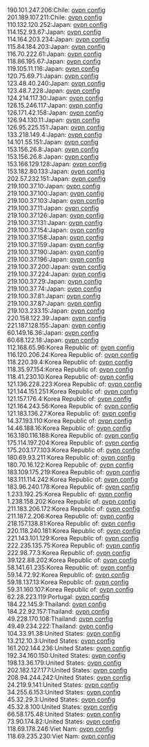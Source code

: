 190.101.247.206:Chile: [ovpn config](vpn/190_101_247_206.ovpn)  
201.189.107.211:Chile: [ovpn config](vpn/201_189_107_211.ovpn)  
110.132.120.252:Japan: [ovpn config](vpn/110_132_120_252.ovpn)  
114.152.93.67:Japan: [ovpn config](vpn/114_152_93_67.ovpn)  
114.164.203.234:Japan: [ovpn config](vpn/114_164_203_234.ovpn)  
115.84.184.203:Japan: [ovpn config](vpn/115_84_184_203.ovpn)  
116.70.222.61:Japan: [ovpn config](vpn/116_70_222_61.ovpn)  
118.86.195.67:Japan: [ovpn config](vpn/118_86_195_67.ovpn)  
119.105.11.116:Japan: [ovpn config](vpn/119_105_11_116.ovpn)  
120.75.69.71:Japan: [ovpn config](vpn/120_75_69_71.ovpn)  
123.48.40.240:Japan: [ovpn config](vpn/123_48_40_240.ovpn)  
123.48.7.228:Japan: [ovpn config](vpn/123_48_7_228.ovpn)  
124.214.117.30:Japan: [ovpn config](vpn/124_214_117_30.ovpn)  
126.15.246.117:Japan: [ovpn config](vpn/126_15_246_117.ovpn)  
126.171.42.158:Japan: [ovpn config](vpn/126_171_42_158.ovpn)  
126.94.130.11:Japan: [ovpn config](vpn/126_94_130_11.ovpn)  
126.95.225.151:Japan: [ovpn config](vpn/126_95_225_151.ovpn)  
133.218.149.4:Japan: [ovpn config](vpn/133_218_149_4.ovpn)  
14.101.55.151:Japan: [ovpn config](vpn/14_101_55_151.ovpn)  
153.156.26.8:Japan: [ovpn config](vpn/153_156_26_8.ovpn)  
153.156.26.8:Japan: [ovpn config](vpn/153_156_26_8.ovpn)  
153.166.129.128:Japan: [ovpn config](vpn/153_166_129_128.ovpn)  
153.182.80.133:Japan: [ovpn config](vpn/153_182_80_133.ovpn)  
202.57.232.151:Japan: [ovpn config](vpn/202_57_232_151.ovpn)  
219.100.37.10:Japan: [ovpn config](vpn/219_100_37_10.ovpn)  
219.100.37.100:Japan: [ovpn config](vpn/219_100_37_100.ovpn)  
219.100.37.103:Japan: [ovpn config](vpn/219_100_37_103.ovpn)  
219.100.37.11:Japan: [ovpn config](vpn/219_100_37_11.ovpn)  
219.100.37.126:Japan: [ovpn config](vpn/219_100_37_126.ovpn)  
219.100.37.131:Japan: [ovpn config](vpn/219_100_37_131.ovpn)  
219.100.37.154:Japan: [ovpn config](vpn/219_100_37_154.ovpn)  
219.100.37.158:Japan: [ovpn config](vpn/219_100_37_158.ovpn)  
219.100.37.159:Japan: [ovpn config](vpn/219_100_37_159.ovpn)  
219.100.37.190:Japan: [ovpn config](vpn/219_100_37_190.ovpn)  
219.100.37.196:Japan: [ovpn config](vpn/219_100_37_196.ovpn)  
219.100.37.200:Japan: [ovpn config](vpn/219_100_37_200.ovpn)  
219.100.37.224:Japan: [ovpn config](vpn/219_100_37_224.ovpn)  
219.100.37.29:Japan: [ovpn config](vpn/219_100_37_29.ovpn)  
219.100.37.74:Japan: [ovpn config](vpn/219_100_37_74.ovpn)  
219.100.37.81:Japan: [ovpn config](vpn/219_100_37_81.ovpn)  
219.100.37.87:Japan: [ovpn config](vpn/219_100_37_87.ovpn)  
219.103.233.15:Japan: [ovpn config](vpn/219_103_233_15.ovpn)  
220.158.122.39:Japan: [ovpn config](vpn/220_158_122_39.ovpn)  
221.187.128.155:Japan: [ovpn config](vpn/221_187_128_155.ovpn)  
60.149.16.36:Japan: [ovpn config](vpn/60_149_16_36.ovpn)  
60.68.122.18:Japan: [ovpn config](vpn/60_68_122_18.ovpn)  
112.168.65.96:Korea Republic of: [ovpn config](vpn/112_168_65_96.ovpn)  
116.120.206.24:Korea Republic of: [ovpn config](vpn/116_120_206_24.ovpn)  
118.220.39.4:Korea Republic of: [ovpn config](vpn/118_220_39_4.ovpn)  
118.35.97.154:Korea Republic of: [ovpn config](vpn/118_35_97_154.ovpn)  
118.41.230.10:Korea Republic of: [ovpn config](vpn/118_41_230_10.ovpn)  
121.136.228.223:Korea Republic of: [ovpn config](vpn/121_136_228_223.ovpn)  
121.144.151.251:Korea Republic of: [ovpn config](vpn/121_144_151_251.ovpn)  
121.157.176.4:Korea Republic of: [ovpn config](vpn/121_157_176_4.ovpn)  
121.164.243.56:Korea Republic of: [ovpn config](vpn/121_164_243_56.ovpn)  
121.183.136.27:Korea Republic of: [ovpn config](vpn/121_183_136_27.ovpn)  
14.37.193.110:Korea Republic of: [ovpn config](vpn/14_37_193_110.ovpn)  
14.46.188.16:Korea Republic of: [ovpn config](vpn/14_46_188_16.ovpn)  
163.180.116.188:Korea Republic of: [ovpn config](vpn/163_180_116_188.ovpn)  
175.114.197.204:Korea Republic of: [ovpn config](vpn/175_114_197_204.ovpn)  
175.203.177.103:Korea Republic of: [ovpn config](vpn/175_203_177_103.ovpn)  
180.69.93.211:Korea Republic of: [ovpn config](vpn/180_69_93_211.ovpn)  
180.70.16.122:Korea Republic of: [ovpn config](vpn/180_70_16_122.ovpn)  
183.109.175.219:Korea Republic of: [ovpn config](vpn/183_109_175_219.ovpn)  
183.111.114.242:Korea Republic of: [ovpn config](vpn/183_111_114_242.ovpn)  
183.96.240.178:Korea Republic of: [ovpn config](vpn/183_96_240_178.ovpn)  
1.233.192.25:Korea Republic of: [ovpn config](vpn/1_233_192_25.ovpn)  
1.238.158.202:Korea Republic of: [ovpn config](vpn/1_238_158_202.ovpn)  
211.183.206.172:Korea Republic of: [ovpn config](vpn/211_183_206_172.ovpn)  
211.187.2.206:Korea Republic of: [ovpn config](vpn/211_187_2_206.ovpn)  
218.157.138.81:Korea Republic of: [ovpn config](vpn/218_157_138_81.ovpn)  
220.118.240.181:Korea Republic of: [ovpn config](vpn/220_118_240_181.ovpn)  
221.143.101.129:Korea Republic of: [ovpn config](vpn/221_143_101_129.ovpn)  
222.235.135.75:Korea Republic of: [ovpn config](vpn/222_235_135_75.ovpn)  
222.98.77.3:Korea Republic of: [ovpn config](vpn/222_98_77_3.ovpn)  
39.122.88.202:Korea Republic of: [ovpn config](vpn/39_122_88_202.ovpn)  
58.141.61.235:Korea Republic of: [ovpn config](vpn/58_141_61_235.ovpn)  
59.14.72.92:Korea Republic of: [ovpn config](vpn/59_14_72_92.ovpn)  
59.18.137.13:Korea Republic of: [ovpn config](vpn/59_18_137_13.ovpn)  
59.31.160.107:Korea Republic of: [ovpn config](vpn/59_31_160_107.ovpn)  
62.28.223.119:Portugal: [ovpn config](vpn/62_28_223_119.ovpn)  
184.22.145.9:Thailand: [ovpn config](vpn/184_22_145_9.ovpn)  
184.22.92.157:Thailand: [ovpn config](vpn/184_22_92_157.ovpn)  
49.228.170.108:Thailand: [ovpn config](vpn/49_228_170_108.ovpn)  
49.49.234.222:Thailand: [ovpn config](vpn/49_49_234_222.ovpn)  
104.33.91.38:United States: [ovpn config](vpn/104_33_91_38.ovpn)  
13.212.10.3:United States: [ovpn config](vpn/13_212_10_3.ovpn)  
161.202.144.236:United States: [ovpn config](vpn/161_202_144_236.ovpn)  
192.34.160.150:United States: [ovpn config](vpn/192_34_160_150.ovpn)  
198.13.36.179:United States: [ovpn config](vpn/198_13_36_179.ovpn)  
202.182.127.177:United States: [ovpn config](vpn/202_182_127_177.ovpn)  
208.94.244.242:United States: [ovpn config](vpn/208_94_244_242.ovpn)  
24.219.9.141:United States: [ovpn config](vpn/24_219_9_141.ovpn)  
34.255.6.153:United States: [ovpn config](vpn/34_255_6_153.ovpn)  
45.32.29.3:United States: [ovpn config](vpn/45_32_29_3.ovpn)  
45.32.8.100:United States: [ovpn config](vpn/45_32_8_100.ovpn)  
66.58.175.48:United States: [ovpn config](vpn/66_58_175_48.ovpn)  
73.90.174.82:United States: [ovpn config](vpn/73_90_174_82.ovpn)  
118.69.178.246:Viet Nam: [ovpn config](vpn/118_69_178_246.ovpn)  
118.69.235.230:Viet Nam: [ovpn config](vpn/118_69_235_230.ovpn)  
